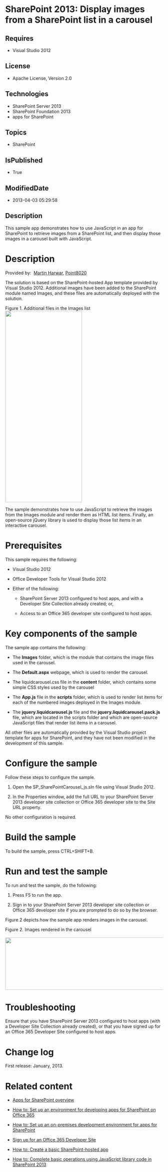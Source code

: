 # SharePoint 2013: Display images from a SharePoint list in a carousel
## Requires
* Visual Studio 2012
## License
* Apache License, Version 2.0
## Technologies
* SharePoint Server 2013
* SharePoint Foundation 2013
* apps for SharePoint
## Topics
* SharePoint
## IsPublished
* True
## ModifiedDate
* 2013-04-03 05:29:58
## Description

<p id="header">This sample app demonstrates how to use JavaScript in an app for SharePoint to retrieve images from a SharePoint list, and then display those images in a carousel built with JavaScript.</p>
<div id="mainSection">
<div id="mainBody">
<div class="introduction">
<h1 class="heading">Description</h1>
<div class="section" id="sectionSection0">
<p><span class="label">Provided by:</span>&nbsp;&nbsp;<a href="http://mvp.microsoft.com/en-US/findanmvp/Pages/profile.aspx?MVPID=c558e0ed-382f-4008-8002-4634a9167b99" target="_blank">Martin Harwar</a>,
<a href="http://point8020.com/Default.aspx" target="_blank">Point8020</a></p>
<p>The solution is based on the SharePoint-hosted App template provided by Visual Studio 2012. Additional images have been added to the SharePoint module named Images, and these files are automatically deployed with the solution.</p>
<div class="caption">Figure 1. Additional files in the Images list</div>
<img id="79346" src="http://i1.code.msdn.s-msft.com/sharepoint-2013-display-c7126777/image/file/79346/1/2-1.png" alt="" width="245" height="611"><br>
<p>The sample demonstrates how to use JavaScript to retrieve the images from the Images module and render them as HTML list items. Finally, an open-source jQuery library is used to display those list items in an interactive carousel.</p>
</div>
<h1 class="heading">Prerequisites</h1>
<div class="section" id="sectionSection1">
<p>This sample requires the following:</p>
<ul>
<li>
<p>Visual Studio 2012</p>
</li><li>
<p>Office Developer Tools for Visual Studio 2012</p>
</li><li>
<p>Either of the following:</p>
<ul>
<li>
<p>SharePoint Server 2013 configured to host apps, and with a Developer Site Collection already created; or,</p>
</li><li>
<p>Access to an Office 365 developer site configured to host apps.</p>
</li></ul>
</li></ul>
</div>
<h1 class="heading">Key components of the sample</h1>
<div class="section" id="sectionSection2">
<p>The sample app contains the following:</p>
<ul>
<li>
<p>The <strong>Images</strong> folder, which is the module that contains the image files used in the carousel.</p>
</li><li>
<p>The <strong>Default.aspx</strong> webpage, which is used to render the carousel.</p>
</li><li>
<p>The <span><span class="keyword">liquidcarousel.css</span></span> file in the
<strong>content</strong> folder, which contains some simple CSS styles used by the carousel</p>
</li><li>
<p>The <strong>App.js</strong> file in the <strong>scripts</strong> folder, which is used to render list items for each of the numbered images deployed in the Images module.</p>
</li><li>
<p>The <strong>jquery.liquidcarousel.js</strong> file and the <strong>jquery.liquidcarousel.pack.js</strong> file, which are located in the scripts folder and which are open-source JavaScript files that render list items in a carousel.</p>
</li></ul>
<p>All other files are automatically provided by the Visual Studio project template for apps for SharePoint, and they have not been modified in the development of this sample.</p>
</div>
<h1 class="heading">Configure the sample</h1>
<div class="section" id="sectionSection3">
<p>Follow these steps to configure the sample.</p>
<ol>
<li>
<p>Open the SP_SharePointCarousel_js.sln file using Visual Studio 2012.</p>
</li><li>
<p>In the <span class="ui">Properties</span> window, add the full URL to your SharePoint Server 2013 developer site collection or Office 365 developer site to the
<span><span class="keyword">Site URL</span></span> property.</p>
</li></ol>
<p>No other configuration is required.</p>
</div>
<h1 class="heading">Build the sample</h1>
<div class="section" id="sectionSection4">
<p>To build the sample, press CTRL&#43;SHIFT&#43;B.</p>
</div>
<h1 class="heading">Run and test the sample</h1>
<div class="section" id="sectionSection5">
<p>To run and test the sample, do the following:</p>
<ol>
<li>
<p>Press F5 to run the app.</p>
</li><li>
<p>Sign in to your SharePoint Server 2013 developer site collection or Office 365 developer site if you are prompted to do so by the browser.</p>
</li></ol>
<p>Figure 2 depicts how the sample app renders images in the carousel.</p>
<div class="caption">Figure 2. Images rendered in the carousel</div>
<br>
<img id="79347" src="http://i1.code.msdn.s-msft.com/sharepoint-2013-display-c7126777/image/file/79347/1/2-2.png" alt="" width="592" height="167"></div>
<h1 class="heading">Troubleshooting</h1>
<div class="section" id="sectionSection6">
<p>Ensure that you have SharePoint Server 2013 configured to host apps (with a Developer Site Collection already created), or that you have signed up for an Office 365 Developer Site configured to host apps.</p>
</div>
<h1 class="heading">Change log</h1>
<div class="section" id="sectionSection7">
<p>First release: January, 2013.</p>
</div>
<h1 class="heading">Related content</h1>
<div class="section" id="sectionSection8">
<ul>
<li>
<p><a href="http://msdn.microsoft.com/en-us/library/office/apps/fp179930.aspx" target="_blank">Apps for SharePoint overview</a></p>
</li><li>
<p><a href="http://msdn.microsoft.com/en-us/library/office/apps/fp161179.aspx" target="_blank">How to: Set up an environment for developing apps for SharePoint on Office 365</a></p>
</li><li>
<p><a href="http://msdn.microsoft.com/en-us/library/office/apps/fp179923.aspx" target="_blank">How to: Set up an on-premises development environment for apps for SharePoint</a></p>
</li><li>
<p><a href="http://msdn.microsoft.com/en-us/library/fp179924.aspx" target="_blank">Sign up for an Office 365 Developer Site</a></p>
</li><li>
<p><a href="http://msdn.microsoft.com/en-us/library/office/apps/fp142379.aspx" target="_blank">How to: Create a basic SharePoint-hosted app</a></p>
</li><li>
<p><a href="http://msdn.microsoft.com/en-us/library/jj163201.aspx" target="_blank">How to: Complete basic operations using JavaScript library code in SharePoint 2013</a></p>
</li></ul>
</div>
</div>
</div>
</div>
